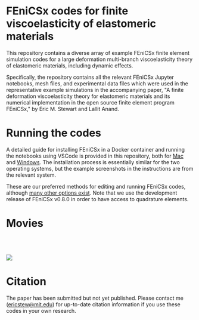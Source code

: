 # FEniCSx codes for finite viscoelasticity of elastomeric materials 

This repository contains a diverse array of example FEniCSx finite element simulation codes for a large deformation multi-branch viscoelasticity theory of elastomeric materials, including dynamic effects.

Specifically, the repository contains all the relevant FEniCSx Jupyter notebooks, mesh files, and experimental data files which were used in the representative example simulations in the accompanying paper, "A finite deformation viscoelasticity theory for elastomeric materials and its numerical implementation in the open source finite element program FEniCSx," by Eric M. Stewart and Lallit Anand.

# Running the codes

A detailed guide for installing FEniCSx in a Docker container and running the notebooks using VSCode is provided in this repository, both for [Mac](https://github.com/ericstewart36/finite_viscoelasticity/blob/main/FEniCSx_installation_instructions_mac.pdf) and [Windows](https://github.com/ericstewart36/finite_viscoelasticity/blob/main/FEniCSx_installation_instructions_windows.pdf). The installation process is essentially similar for the two operating systems, but the example screenshots in the instructions are from the relevant system.

These are our preferred methods for editing and running FEniCSx codes, although [many other options exist](https://fenicsproject.org/download/). Note that we use the development release of FEniCSx v0.8.0 in order to have access to quadrature elements.

# Movies

<br/><br/>

![](https://github.com/ericstewart36/finite_viscoelasticity/blob/main/example_movies.gif)

# Citation
The paper has been submitted but not yet published. Please contact me (ericstew@mit.edu) for up-to-date citation information if you use these codes in your own research.
